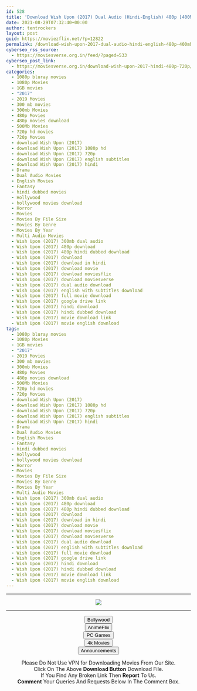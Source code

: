 ```yaml
---
id: 528
title: 'Download Wish Upon (2017) Dual Audio (Hindi-English) 480p [400MB] || 720p [1GB]'
date: 2021-08-29T07:32:40+00:00
author: tentrockers
layout: post
guid: https://moviezflix.net/?p=12822
permalink: /download-wish-upon-2017-dual-audio-hindi-english-480p-400mb-720p-1gb/
cyberseo_rss_source:
  - https://moviesverse.org.in/feed/?paged=533
cyberseo_post_link:
  - https://moviesverse.org.in/download-wish-upon-2017-hindi-480p-720p/
categories:
  - 1080p bluray movies
  - 1080p Movies
  - 1GB movies
  - "2017"
  - 2019 Movies
  - 300 mb movies
  - 300mb Movies
  - 480p Movies
  - 480p movies download
  - 500Mb Movies
  - 720p hd movies
  - 720p Movies
  - download Wish Upon (2017)
  - download Wish Upon (2017) 1080p hd
  - download Wish Upon (2017) 720p
  - download Wish Upon (2017) english subtitles
  - download Wish Upon (2017) hindi
  - Drama
  - Dual Audio Movies
  - English Movies
  - Fantasy
  - hindi dubbed movies
  - Hollywood
  - hollywood movies download
  - Horror
  - Movies
  - Movies By File Size
  - Movies By Genre
  - Movies By Year
  - Multi Audio Movies
  - Wish Upon (2017) 300mb dual audio
  - Wish Upon (2017) 480p download
  - Wish Upon (2017) 480p hindi dubbed download
  - Wish Upon (2017) download
  - Wish Upon (2017) download in hindi
  - Wish Upon (2017) download movie
  - Wish Upon (2017) download moviesflix
  - Wish Upon (2017) download moviesverse
  - Wish Upon (2017) dual audio download
  - Wish Upon (2017) english with subtitles download
  - Wish Upon (2017) full movie download
  - Wish Upon (2017) google drive link
  - Wish Upon (2017) hindi download
  - Wish Upon (2017) hindi dubbed download
  - Wish Upon (2017) movie download link
  - Wish Upon (2017) movie english download
tags:
  - 1080p bluray movies
  - 1080p Movies
  - 1GB movies
  - "2017"
  - 2019 Movies
  - 300 mb movies
  - 300mb Movies
  - 480p Movies
  - 480p movies download
  - 500Mb Movies
  - 720p hd movies
  - 720p Movies
  - download Wish Upon (2017)
  - download Wish Upon (2017) 1080p hd
  - download Wish Upon (2017) 720p
  - download Wish Upon (2017) english subtitles
  - download Wish Upon (2017) hindi
  - Drama
  - Dual Audio Movies
  - English Movies
  - Fantasy
  - hindi dubbed movies
  - Hollywood
  - hollywood movies download
  - Horror
  - Movies
  - Movies By File Size
  - Movies By Genre
  - Movies By Year
  - Multi Audio Movies
  - Wish Upon (2017) 300mb dual audio
  - Wish Upon (2017) 480p download
  - Wish Upon (2017) 480p hindi dubbed download
  - Wish Upon (2017) download
  - Wish Upon (2017) download in hindi
  - Wish Upon (2017) download movie
  - Wish Upon (2017) download moviesflix
  - Wish Upon (2017) download moviesverse
  - Wish Upon (2017) dual audio download
  - Wish Upon (2017) english with subtitles download
  - Wish Upon (2017) full movie download
  - Wish Upon (2017) google drive link
  - Wish Upon (2017) hindi download
  - Wish Upon (2017) hindi dubbed download
  - Wish Upon (2017) movie download link
  - Wish Upon (2017) movie english download
---
```

<center>
  </p> 
  
  <hr />
  
  <p>
    <a href="http://gdrivepro.xyz/join.php" data-wpel-link="external" target="_blank" rel="nofollow external noopener noreferrer"><img src="https://i.imgur.com/FhMdWdW.png" /></a>
  </p>
  
  <hr />
  
  <p>
    <a href="https://dogemovies.xyz" target="_blank" data-wpel-link="external" rel="nofollow external noopener noreferrer"><button class="button button5">Bollywood</button></a><br /> <a href="https://animeflix.in" target="_blank" data-wpel-link="external" rel="nofollow external noopener noreferrer"><button class="button button5">AnimeFlix</button></a><br /> <a href="https://gamesflix.net/" target="_blank" data-wpel-link="external" rel="nofollow external noopener noreferrer"><button class="button button5">PC Games</button></a><br /> <a href="https://uhdmovies.in" target="_blank" data-wpel-link="external" rel="nofollow external noopener noreferrer"><button class="button button5">4k Movies</button></a><br /> <a href="https://moviesverse.org.in/announcements/" target="_blank" data-wpel-link="internal" rel="noopener"><button class="button button5">Announcements</button></a>
  </p>
  
  <div class="alert alert-danger">
    Please Do Not Use VPN for Downloading Movies From Our Site.
  </div>
  
  <div class="alert alert-success">
    Click On The Above <strong>Download Button</strong> Download File.
  </div>
  
  <div class="alert alert-warning">
    If You Find Any Broken Link Then <strong>Report</strong> To Us.
  </div>
  
  <div class="alert alert-info">
    <strong>Comment</strong> Your Queries And Requests Below In The Comment Box.
  </div>
  
  <p>
    </center>
  </p>